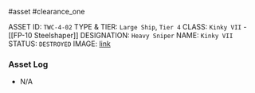 #asset #clearance_one 

ASSET ID: `TWC-4-02`
TYPE & TIER: `Large Ship`, `Tier 4`
CLASS: `Kinky VII` - [[FP-10 Steelshaper]]
DESIGNATION: `Heavy Sniper`
NAME: `Kinky VII`
STATUS: `DESTROYED`
IMAGE: [link](https://cdn.discordapp.com/attachments/1119399681026424882/1125597812894220329/20230704022000_1.jpg)
### Asset Log
- N/A